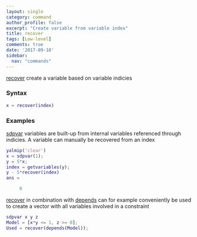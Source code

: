 ```yaml
---
layout: single
category: command
author_profile: false
excerpt: "Create variable from variable index"
title: recover
tags: [Low-level]
comments: true
date: '2017-09-18'
sidebar:
  nav: "commands"
---
```


[recover](/command/recover) create a variable based on variable indicies

### Syntax

````matlab
x = recover(index)
````

### Examples

[sdpvar](/commad/sdpvar) variables are built-up from internal variables referenced through indicies. A variable can manually be recovered from an index

````matlab
yalmip('clear')
x = sdpvar(1);
y = 5*x;
index = getvariables(y);
y - 5*recover(index)
ans =

     0
````

[recover](/command/recover) in combination with [depends](/command/depends) can for example conveniently be used to create a vector with all variables involved in a constraint

````matlab
sdpvar x y z
Model = [x*y <= 1, z >= 0];
Used = recover(depends(Model));
````

